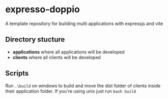 # expresso-doppio

A template repository for building multi applications with expressjs and vite

## Directory stucture

- **applications** where all applications will be developed
- **clients** where all clients will be developed

## Scripts

Run `.\build` on windows to build and move the dist folder of clients inside their application folder.
If you're using unix just run `bash build`
